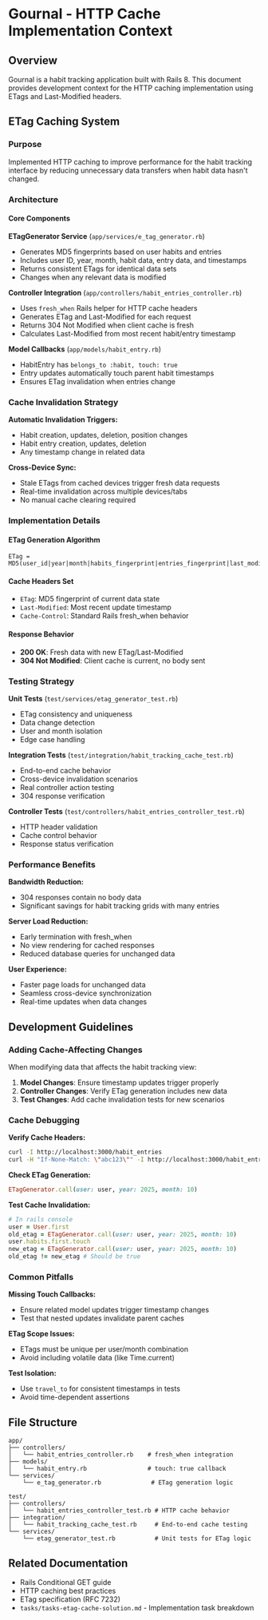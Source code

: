 # Gournal - HTTP Cache Implementation Context

## Overview

Gournal is a habit tracking application built with Rails 8. This document provides development context for the HTTP caching implementation using ETags and Last-Modified headers.

## ETag Caching System

### Purpose
Implemented HTTP caching to improve performance for the habit tracking interface by reducing unnecessary data transfers when habit data hasn't changed.

### Architecture

#### Core Components

**ETagGenerator Service** (`app/services/e_tag_generator.rb`)
- Generates MD5 fingerprints based on user habits and entries
- Includes user ID, year, month, habit data, entry data, and timestamps
- Returns consistent ETags for identical data sets
- Changes when any relevant data is modified

**Controller Integration** (`app/controllers/habit_entries_controller.rb`)
- Uses `fresh_when` Rails helper for HTTP cache headers
- Generates ETag and Last-Modified for each request
- Returns 304 Not Modified when client cache is fresh
- Calculates Last-Modified from most recent habit/entry timestamp

**Model Callbacks** (`app/models/habit_entry.rb`)
- HabitEntry has `belongs_to :habit, touch: true`
- Entry updates automatically touch parent habit timestamps
- Ensures ETag invalidation when entries change

### Cache Invalidation Strategy

**Automatic Invalidation Triggers:**
- Habit creation, updates, deletion, position changes
- Habit entry creation, updates, deletion
- Any timestamp change in related data

**Cross-Device Sync:**
- Stale ETags from cached devices trigger fresh data requests
- Real-time invalidation across multiple devices/tabs
- No manual cache clearing required

### Implementation Details

#### ETag Generation Algorithm
```
ETag = MD5(user_id|year|month|habits_fingerprint|entries_fingerprint|last_modified)
```

#### Cache Headers Set
- `ETag`: MD5 fingerprint of current data state
- `Last-Modified`: Most recent update timestamp
- `Cache-Control`: Standard Rails fresh_when behavior

#### Response Behavior
- **200 OK**: Fresh data with new ETag/Last-Modified
- **304 Not Modified**: Client cache is current, no body sent

### Testing Strategy

**Unit Tests** (`test/services/etag_generator_test.rb`)
- ETag consistency and uniqueness
- Data change detection
- User and month isolation
- Edge case handling

**Integration Tests** (`test/integration/habit_tracking_cache_test.rb`)
- End-to-end cache behavior
- Cross-device invalidation scenarios
- Real controller action testing
- 304 response verification

**Controller Tests** (`test/controllers/habit_entries_controller_test.rb`)
- HTTP header validation
- Cache control behavior
- Response status verification

### Performance Benefits

**Bandwidth Reduction:**
- 304 responses contain no body data
- Significant savings for habit tracking grids with many entries

**Server Load Reduction:**
- Early termination with fresh_when
- No view rendering for cached responses
- Reduced database queries for unchanged data

**User Experience:**
- Faster page loads for unchanged data
- Seamless cross-device synchronization
- Real-time updates when data changes

## Development Guidelines

### Adding Cache-Affecting Changes

When modifying data that affects the habit tracking view:

1. **Model Changes**: Ensure timestamp updates trigger properly
2. **Controller Changes**: Verify ETag generation includes new data
3. **Test Changes**: Add cache invalidation tests for new scenarios

### Cache Debugging

**Verify Cache Headers:**
```bash
curl -I http://localhost:3000/habit_entries
curl -H "If-None-Match: \"abc123\"" -I http://localhost:3000/habit_entries
```

**Check ETag Generation:**
```ruby
ETagGenerator.call(user: user, year: 2025, month: 10)
```

**Test Cache Invalidation:**
```ruby
# In rails console
user = User.first
old_etag = ETagGenerator.call(user: user, year: 2025, month: 10)
user.habits.first.touch
new_etag = ETagGenerator.call(user: user, year: 2025, month: 10)
old_etag != new_etag # Should be true
```

### Common Pitfalls

**Missing Touch Callbacks:**
- Ensure related model updates trigger timestamp changes
- Test that nested updates invalidate parent caches

**ETag Scope Issues:**
- ETags must be unique per user/month combination
- Avoid including volatile data (like Time.current)

**Test Isolation:**
- Use `travel_to` for consistent timestamps in tests
- Avoid time-dependent assertions

## File Structure

```
app/
├── controllers/
│   └── habit_entries_controller.rb    # fresh_when integration
├── models/
│   └── habit_entry.rb                 # touch: true callback
└── services/
    └── e_tag_generator.rb              # ETag generation logic

test/
├── controllers/
│   └── habit_entries_controller_test.rb # HTTP cache behavior
├── integration/
│   └── habit_tracking_cache_test.rb     # End-to-end cache testing
└── services/
    └── etag_generator_test.rb           # Unit tests for ETag logic
```

## Related Documentation

- Rails Conditional GET guide
- HTTP caching best practices
- ETag specification (RFC 7232)
- `tasks/tasks-etag-cache-solution.md` - Implementation task breakdown